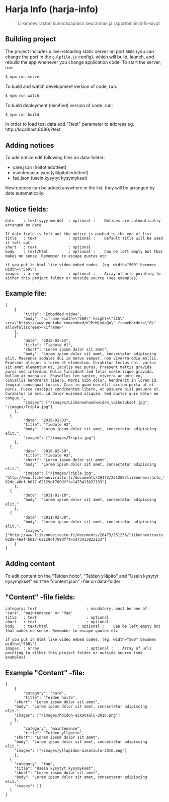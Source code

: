 
# Harja Info (harja-info)

> Liikenneviraston kunnossapidon seurannan ja raportoinnin info-sivut


## Building project

The project includes a live-reloading static server on port `8080` (you can change the port in the `gulpfile.js` config), which will build, launch, and rebuild the app whenever you change application code. To start the server, run:

```bash
$ npm run serve
```

To build and watch development version of code, run:

```bash
$ npm run watch
```

To build deployment (minified) version of code, run:

```bash
$ npm run build
```

In order to load test data add "?test" parameter to address eg. http://localhost:8080/?test


## Adding notices

To add notice edit following files on data-folder:
- care.json (hoitotiedotteet)
- maintenance.json (ylläpitotiedotteet)
- faq.json  (usein kysytyt kysymykset)

New notices can be added anywhere in the list, they will be arranged by date automatically.


## Notice fields:

```
date    : text(yyyy-mm-dd)  : optional : 	Notices are automatically arranged by date.
																					If date field is left out the notice is pushed to the end of list
title   : text            	: optional : 	Default title will be used if left out
short   : text            	: optional
body    : text/html       	: optional : 	Can be left empty but that makes no sense. Remember to escape quotes etc
																					if you put in html like video embed codes. (eg. width="560" becomes width=\"560\")
images  : array           	: optional : 	Array of urls pointing to either this project folder or outside source (see examples)
```


## Example file:
```
[
	{
		"title": "Embedded video",
		"body": "<iframe width=\"560\" height=\"315\" src=\"https://www.youtube.com/embed/KJPcMLydqQo\" frameborder=\"0\" allowfullscreen></iframe>"
	},
	{
		"date": "2015-03-25",
		"title": "Tiedote #1",
		"short": "Lorem ipsum dolor sit amet",
		"body": "Lorem ipsum dolor sit amet, consectetur adipiscing elit. Maecenas sodales dui id metus semper, non viverra odio mollis. Praesent aliquet a lorem et elementum. Curabitur lectus dui, varius sit amet elementum ut, iaculis nec purus. Praesent mattis gravida purus sed interdum. Nulla tincidunt sed felis scelerisque gravida. Nullam at magna ex. Phasellus leo sapien, viverra ac ante eu, convallis hendrerit libero. Morbi nibh dolor, hendrerit in lorem id, feugiat consequat turpis. Cras in quam non elit dictum porta ut et purus. Fusce suscipit condimentum libero, et posuere nisi posuere et. Curabitur id arcu id dolor euismod aliquam. Sed auctor quis dolor eu congue.",
		"images": ["/images/Liikennehankkeiden_vaikutukset.jpg", "/images/Tripla.jpg"]
	},
  {
		"date": "2016-02-03",
		"title": "Tiedote #2",
		"body": "Lorem ipsum dolor sit amet, consectetur adipiscing elit.",
		"images": ["/images/Tripla.jpg"]
	},
  {
		"date": "2016-02-30",
		"title": "Tiedote #3",
		"short": "Lorem ipsum dolor sit amet",
		"body": "Lorem ipsum dolor sit amet, consectetur adipiscing elit.",
		"images": ["/images/Tripla.jpg", "http://www.liikennevirasto.fi/documents/20473/251256/liikennevirasto_turvalaitehankinnat_2_web.jpg/f0b8b3b4-02de-46ef-b017-62129df769df?t=1473413822133"]
	},
  {
		"date": "2011-01-10",
		"body": "Lorem ipsum dolor sit amet, consectetur adipiscing elit."
	},
  {
		"date": "2011-02-30",
		"body": "Lorem ipsum dolor sit amet, consectetur adipiscing elit.",
		"images": ["http://www.liikennevirasto.fi/documents/20473/251256/liikennevirasto_turvalaitehankinnat_2_web.jpg/f0b8b3b4-02de-46ef-b017-62129df769df?t=1473413822133"]
	}
]
```


## Adding content

To edit content on the "Teiden hoito", "Teiden ylläpito" and "Usein kysytyt kysymykset" edit the "content.json" -file on data-folder


## "Content" -file fields:

```
category: text						: mandatory, must be one of: "care", "maintenance" or "faq"
title   : text						: optional
short   : text						: optional
body    : text/html				: optional : 	Can be left empty but that makes no sense. Remember to escape quotes etc
																				if you put in html like video embed codes. (eg. width="560" becomes width=\"560\")
images  : array						: optional : 	Array of urls pointing to either this project folder or outside source (see examples)
```


## Example "Content" -file:

```
[
	{
		"category": "care",
		"title": "Teiden hoito",
    "short": "Lorem ipsum dolor sit amet",
    "body": "Lorem ipsum dolor sit amet, consectetur adipiscing elit.",
    "images": ["/images/hoidon-aikataulu-2016.png"]
	},
  {
		"category": "maintenance",
		"title": "Teiden ylläpito",
    "short": "Lorem ipsum dolor sit amet",
    "body": "Lorem ipsum dolor sit amet, consectetur adipiscing elit.",
    "images": ["/images/yllapidon-aikataulu-2016.png"]
	},
  {
    "category": "faq",
    "title": "Usein kysytyt kysymykset",
    "short": "Lorem ipsum dolor sit amet",
    "body": "Lorem ipsum dolor sit amet, consectetur adipiscing elit.",
    "images": []
  }
]
```
